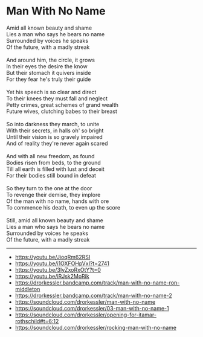 # Man With No Name

Amid all known beauty and shame\
Lies a man who says he bears no name\
Surrounded by voices he speaks\
Of the future, with a madly streak\
\
And around him, the circle, it grows\
In their eyes the desire the know\
But their stomach it quivers inside\
For they fear he's truly their guide\
\
Yet his speech is so clear and direct\
To their knees they must fall and neglect\
Petty crimes, great schemes of grand wealth\
Future wives, clutching babes to their breast\
\
So into darkness they march, to unite\
With their secrets, in halls oh' so bright\
Until their vision is so gravely impaired\
And of reality they're never again scared\
\
And with all new freedom, as found\
Bodies risen from beds, to the ground\
Till all earth is filled with lust and deceit\
For their bodies still bound in defeat\
\
So they turn to the one at the door\
To revenge their demise, they implore\
Of the man with no name, hands with ore\
To commence his death, to even up the score\
\
Still, amid all known beauty and shame\
Lies a man who says he bears no name\
Surrounded by voices he speaks\
Of the future, with a madly streak

---
- https://youtu.be/JioqRm62RSI
- https://youtu.be/i1OXFOHpVxI?t=2741
- https://youtu.be/3IyZxoRxOtY?t=0
- https://youtu.be/iRJsk2MoRik
- https://drorkessler.bandcamp.com/track/man-with-no-name-ron-middleton
- https://drorkessler.bandcamp.com/track/man-with-no-name-2
- https://soundcloud.com/drorkessler/man-with-no-name
- https://soundcloud.com/drorkessler/03-man-with-no-name-1
- https://soundcloud.com/drorkessler/opening-for-itamar-rothschild#t=6:12
- https://soundcloud.com/drorkessler/rocking-man-with-no-name

